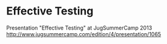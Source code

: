 Effective Testing
=================

Presentation "Effective Testing" at JugSummerCamp 2013
http://www.jugsummercamp.com/edition/4/presentation/1065

